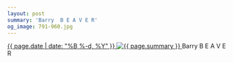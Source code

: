 ```yaml
---
layout: post
summary: 'Barry  B E A V E R'
og_image: 791-960.jpg
---
```


<p>
 <time>
  <a href="/791">
   {{ page.date | date: "%B %-d, %Y" }}
  </a>
 </time>
 <a href="/791">
  <img alt="{{ page.summary }}" data-taken="1/3/2019" sizes="(min-width: 700px) 50vw, calc(100vw - 2rem)" src="{{ site.assets_url }}/791-480.jpg" srcset="{{ site.assets_url }}/791-240.jpg 240w, {{ site.assets_url }}/791-480.jpg 480w, {{ site.assets_url }}/791-720.jpg 720w, {{ site.assets_url }}/791-960.jpg 960w"/>
 </a>
 <span>
  Barry  B E A V E R
 </span>
</p>
